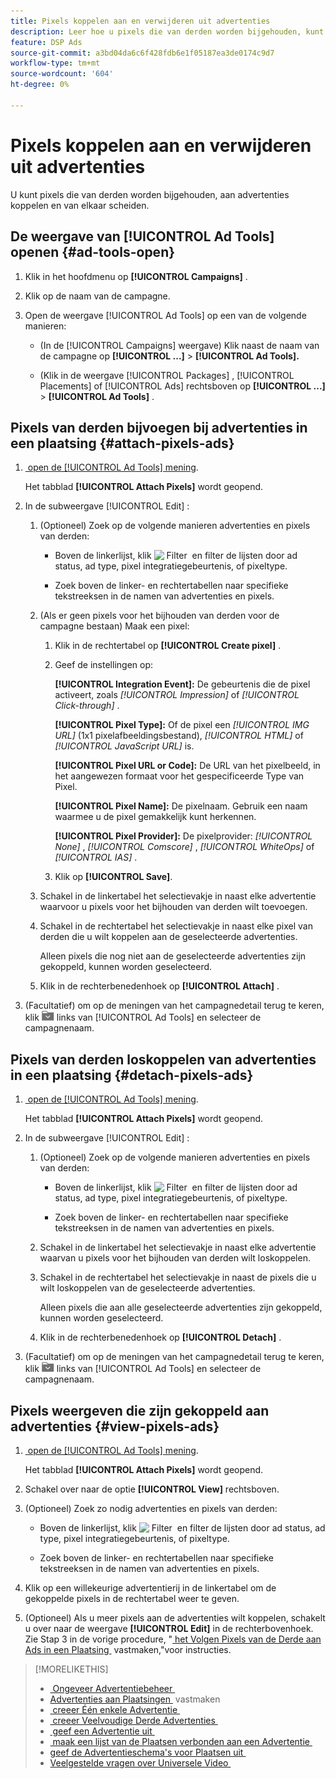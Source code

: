 ```yaml
---
title: Pixels koppelen aan en verwijderen uit advertenties
description: Leer hoe u pixels die van derden worden bijgehouden, kunt toevoegen aan of verwijderen uit advertenties.
feature: DSP Ads
source-git-commit: a3bd04da6c6f428fdb6e1f05187ea3de0174c9d7
workflow-type: tm+mt
source-wordcount: '604'
ht-degree: 0%

---
```


# Pixels koppelen aan en verwijderen uit advertenties

U kunt pixels die van derden worden bijgehouden, aan advertenties koppelen en van elkaar scheiden.

## De weergave van [!UICONTROL Ad Tools] openen {#ad-tools-open}

1. Klik in het hoofdmenu op **[!UICONTROL Campaigns]** .

1. Klik op de naam van de campagne.

1. Open de weergave [!UICONTROL Ad Tools] op een van de volgende manieren:

   * (In de [!UICONTROL Campaigns] weergave) Klik naast de naam van de campagne op **[!UICONTROL ...]** > **[!UICONTROL Ad Tools].**

   * (Klik in de weergave [!UICONTROL Packages] , [!UICONTROL Placements] of [!UICONTROL Ads] rechtsboven op **[!UICONTROL ...]** > **[!UICONTROL Ad Tools]** .

## Pixels van derden bijvoegen bij advertenties in een plaatsing {#attach-pixels-ads}

1. [&#x200B; open de [!UICONTROL Ad Tools] mening &#x200B;](#ad-tools-open).

   Het tabblad **[!UICONTROL Attach Pixels]** wordt geopend.

1. In de subweergave [!UICONTROL Edit] :

   1. (Optioneel) Zoek op de volgende manieren advertenties en pixels van derden:

      * Boven de linkerlijst, klik ![&#x200B; Filter &#x200B;](/help/dsp/assets/filter.png) en filter de lijsten door ad status, ad type, pixel integratiegebeurtenis, of pixeltype.

      * Zoek boven de linker- en rechtertabellen naar specifieke tekstreeksen in de namen van advertenties en pixels.

   1. (Als er geen pixels voor het bijhouden van derden voor de campagne bestaan) Maak een pixel:

      1. Klik in de rechtertabel op **[!UICONTROL Create pixel]** .

      1. Geef de instellingen op:

         **[!UICONTROL Integration Event]:** De gebeurtenis die de pixel activeert, zoals *[!UICONTROL Impression]* of *[!UICONTROL Click-through]* .

         **[!UICONTROL Pixel Type]:** Of de pixel een *[!UICONTROL IMG URL]* (1x1 pixelafbeeldingsbestand), *[!UICONTROL HTML]* of *[!UICONTROL JavaScript URL]* is.

         **[!UICONTROL Pixel URL or Code]:** De URL van het pixelbeeld, in het aangewezen formaat voor het gespecificeerde Type van Pixel.

         **[!UICONTROL Pixel Name]:** De pixelnaam. Gebruik een naam waarmee u de pixel gemakkelijk kunt herkennen.

         **[!UICONTROL Pixel Provider]:** De pixelprovider: *[!UICONTROL None]* , *[!UICONTROL Comscore]* , *[!UICONTROL WhiteOps]* of *[!UICONTROL IAS]* .

      1. Klik op **[!UICONTROL Save]**.

   1. Schakel in de linkertabel het selectievakje in naast elke advertentie waarvoor u pixels voor het bijhouden van derden wilt toevoegen.

   1. Schakel in de rechtertabel het selectievakje in naast elke pixel van derden die u wilt koppelen aan de geselecteerde advertenties.

      Alleen pixels die nog niet aan de geselecteerde advertenties zijn gekoppeld, kunnen worden geselecteerd.

   1. Klik in de rechterbenedenhoek op **[!UICONTROL Attach]** .

1. (Facultatief) om op de meningen van het campagnedetail terug te keren, klik ![&#x200B; Terugkeer aan omslag &#x200B;](/help/dsp/assets/breadcrumb-return.png " Terugkeer aan omslag ") links van [!UICONTROL Ad Tools] en selecteer de campagnenaam.

## Pixels van derden loskoppelen van advertenties in een plaatsing {#detach-pixels-ads}

1. [&#x200B; open de [!UICONTROL Ad Tools] mening &#x200B;](#ad-tools-open).

   Het tabblad **[!UICONTROL Attach Pixels]** wordt geopend.

1. In de subweergave [!UICONTROL Edit] :

   1. (Optioneel) Zoek op de volgende manieren advertenties en pixels van derden:

      * Boven de linkerlijst, klik ![&#x200B; Filter &#x200B;](/help/dsp/assets/filter.png) en filter de lijsten door ad status, ad type, pixel integratiegebeurtenis, of pixeltype.

      * Zoek boven de linker- en rechtertabellen naar specifieke tekstreeksen in de namen van advertenties en pixels.

   1. Schakel in de linkertabel het selectievakje in naast elke advertentie waarvan u pixels voor het bijhouden van derden wilt loskoppelen.

   1. Schakel in de rechtertabel het selectievakje in naast de pixels die u wilt loskoppelen van de geselecteerde advertenties.

      Alleen pixels die aan alle geselecteerde advertenties zijn gekoppeld, kunnen worden geselecteerd.

   1. Klik in de rechterbenedenhoek op **[!UICONTROL Detach]** .

1. (Facultatief) om op de meningen van het campagnedetail terug te keren, klik ![&#x200B; Terugkeer aan omslag &#x200B;](/help/dsp/assets/breadcrumb-return.png " Terugkeer aan omslag ") links van [!UICONTROL Ad Tools] en selecteer de campagnenaam.

## Pixels weergeven die zijn gekoppeld aan advertenties {#view-pixels-ads}

1. [&#x200B; open de [!UICONTROL Ad Tools] mening &#x200B;](#ad-tools-open).

   Het tabblad **[!UICONTROL Attach Pixels]** wordt geopend.

1. Schakel over naar de optie **[!UICONTROL View]** rechtsboven.

1. (Optioneel) Zoek zo nodig advertenties en pixels van derden:

   * Boven de linkerlijst, klik ![&#x200B; Filter &#x200B;](/help/dsp/assets/filter.png) en filter de lijsten door ad status, ad type, pixel integratiegebeurtenis, of pixeltype.

   * Zoek boven de linker- en rechtertabellen naar specifieke tekstreeksen in de namen van advertenties en pixels.

1. Klik op een willekeurige advertentierij in de linkertabel om de gekoppelde pixels in de rechtertabel weer te geven.

1. (Optioneel) Als u meer pixels aan de advertenties wilt koppelen, schakelt u over naar de weergave **[!UICONTROL Edit]** in de rechterbovenhoek. Zie Stap 3 in de vorige procedure, &quot;[&#x200B; het Volgen Pixels van de Derde aan Ads in een Plaatsing &#x200B;](#attach-pixels-ads) vastmaken,&quot;voor instructies.

>[!MORELIKETHIS]
>
>* [&#x200B; Ongeveer Advertentiebeheer &#x200B;](ad-about.md)
>* [&#x200B; Advertenties aan Plaatsingen &#x200B;](/help/dsp/campaign-management/ads/ad-attach-to-placement.md) vastmaken
>* [&#x200B; creeer Één enkele Advertentie &#x200B;](ad-create.md)
>* [&#x200B; creeer Veelvoudige Derde Advertenties &#x200B;](ad-create-multiple.md)
>* [&#x200B; geef een Advertentie uit &#x200B;](ad-edit.md)
>* [&#x200B; maak een lijst van de Plaatsen verbonden aan een Advertentie &#x200B;](ad-list-placements.md)
>* [&#x200B; geef de Advertentieschema&#39;s voor Plaatsen uit &#x200B;](/help/dsp/campaign-management/placements/placement-edit-ad-schedule.md)
>* [&#x200B; Veelgestelde vragen over Universele Video &#x200B;](/help/dsp/campaign-management/faq-universal-video.md)

